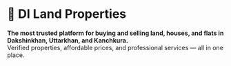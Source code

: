 # 🏡 DI Land Properties

**The most trusted platform for buying and selling land, houses, and flats in Dakshinkhan, Uttarkhan, and Kanchkura.**  
Verified properties, affordable prices, and professional services — all in one place.
